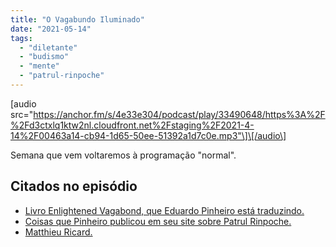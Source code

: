 ```yaml
---
title: "O Vagabundo Iluminado"
date: "2021-05-14"
tags: 
  - "diletante"
  - "budismo"
  - "mente"
  - "patrul-rinpoche"
---
```


\[audio src="https://anchor.fm/s/4e33e304/podcast/play/33490648/https%3A%2F%2Fd3ctxlq1ktw2nl.cloudfront.net%2Fstaging%2F2021-4-14%2F00463a14-cb94-1d65-50ee-51392a1d7c0e.mp3"\]\[/audio\]

Semana que vem voltaremos à programação "normal".

## Citados no episódio

- [Livro Enlightened Vagabond, que Eduardo Pinheiro está traduzindo.](https://www.amazon.com.br/Enlightened-Vagabond-Teachings-Rinpoche-English-ebook/dp/B01NCPMXWE?_encoding=UTF8&qid=1621002015&sr=8-1&linkCode=ll1&tag=eduf-20&linkId=19fdb3c25878664f707db06a06041da2&language=pt_BR&ref_=as_li_ss_tl)
- [Coisas que Pinheiro publicou em seu site sobre Patrul Rinpoche.](https://tzal.org/patrul-rinpoche/)
- [Matthieu Ricard.](https://www.matthieuricard.org)
